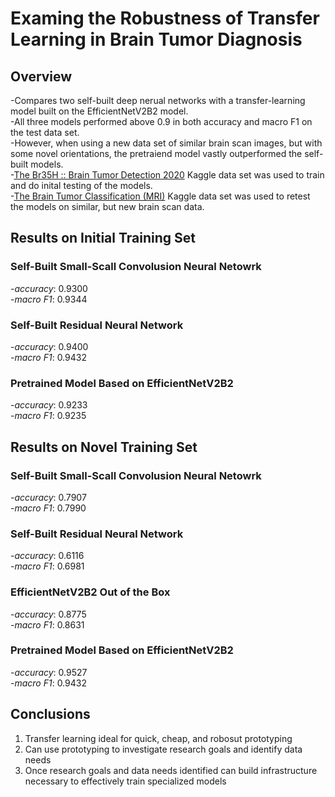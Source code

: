 # Examing the Robustness of Transfer Learning in Brain Tumor Diagnosis

## Overview

-Compares two self-built deep nerual networks with a transfer-learning model built on the EfficientNetV2B2 model.    
-All three models performed above 0.9 in both accuracy and macro F1 on the test data set.  
-However, when using a new data set of similar brain scan images, but with some novel orientations, the pretraiend model vastly outperformed the self-built models.  
-[The Br35H :: Brain Tumor Detection 2020](https://www.kaggle.com/datasets/ahmedhamada0/brain-tumor-detection) Kaggle data set was used to train and do inital testing of the models.  
-[The Brain Tumor Classification (MRI)](https://www.kaggle.com/datasets/sartajbhuvaji/brain-tumor-classification-mri?select=Training) Kaggle data set was used to retest the models on similar, but new brain scan data.

## Results on Initial Training Set

### Self-Built Small-Scall Convolusion Neural Netowrk  
-*accuracy*: 0.9300  
-*macro F1*: 0.9344  

### Self-Built Residual Neural Network
-*accuracy*: 0.9400  
-*macro F1*: 0.9432  

### Pretrained Model Based on EfficientNetV2B2
-*accuracy*: 0.9233  
-*macro F1*: 0.9235  

## Results on Novel Training Set

### Self-Built Small-Scall Convolusion Neural Netowrk  
-*accuracy*: 0.7907  
-*macro F1*: 0.7990  

### Self-Built Residual Neural Network
-*accuracy*: 0.6116  
-*macro F1*: 0.6981  

### EfficientNetV2B2 Out of the Box
-*accuracy*: 0.8775  
-*macro F1*: 0.8631  

### Pretrained Model Based on EfficientNetV2B2
-*accuracy*: 0.9527  
-*macro F1*: 0.9432  

## Conclusions

1. Transfer learning ideal for quick, cheap, and robosut prototyping  
2. Can use prototyping to investigate research goals and identify data needs  
3. Once research goals and data needs identified can build infrastructure necessary to effectively train specialized models  
